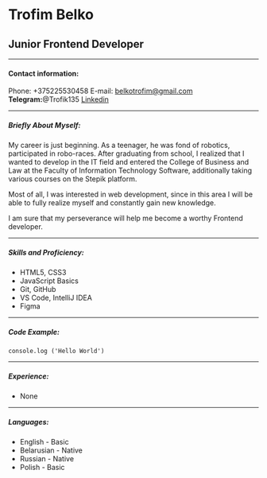 # Trofim Belko
## Junior Frontend Developer
---
#### Contact information:
Phone: +375225530458
E-mail: belkotrofim@gmail.com
__Telegram:__@Trofik135
[Linkedin](https://www.linkedin.com/in/трофим-белко-43a630227/)
___
##### Briefly About Myself:
My career is just beginning. As a teenager, he was fond of robotics, participated in robo-races. After graduating from school, I realized that I wanted to develop in the IT field and entered the College of Business and Law at the Faculty of Information Technology Software, additionally taking various courses on the Stepik platform.

Most of all, I was interested in web development, since in this area I will be able to fully realize myself and constantly gain new knowledge.

I am sure that my perseverance will help me become a worthy Frontend developer.

___

##### Skills and Proficiency:
* HTML5, CSS3
* JavaScript Basics
* Git, GitHub
* VS Code, IntelliJ IDEA
* Figma

---
##### Code Example: 
    console.log ('Hello World')
___

##### Experience:
* None
---

##### Languages:
* English - Basic
* Belarusian - Native
* Russian - Native
* Polish - Basic